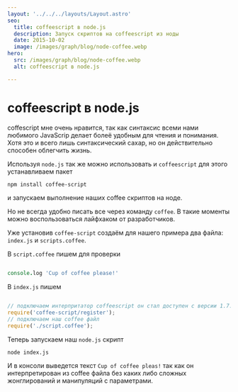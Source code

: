 ```yaml
---
layout: '../../../layouts/Layout.astro'
seo:
  title: coffeescript в node.js
  description: Запуск скриптов на coffeescript из ноды
  date: 2015-10-02
  image: /images/graph/blog/node-coffee.webp
hero:
  src: /images/graph/blog/node-coffee.webp
  alt: coffeescript в node.js

---
```


# coffeescript в node.js

coffescript мне очень нравится, так как синтаксис всеми нами любимого JavaScrip делает болеё удобным для чтения и понимания. Хотя это и всего лишь синтаксический сахар, но он действительно способен облегчить жизнь.

Используя `node.js` так же можно использовать и `coffeescript` для этого устанавливаем пакет

```bash
npm install coffee-script
```
и запускаем выполнение наших coffee скриптов на ноде.

Но не всегда удобно писать все через команду `coffee`. В такие моменты можно воспользоваться лайфхаком от разработчиков.

Уже установив `coffee-script` создаём для нашего примера два файла: `index.js` и `scripts.coffee`.

В `script.coffee` пишем для проверки

```coffeescript

console.log 'Cup of coffee please!'
```

В `index.js` пишем

```javascript

// подключаем интерпритатор coffeescript он стал доступен с версии 1.7.*
require('coffee-script/register');
// подключаем наш coffee файл
require('./script.coffee');
```

Теперь запускаем наш `node.js` скрипт

`node index.js`

И в консоли выведется текст `Cup of coffee pleas!` так как он интерпретирован из coffee файла без каких либо сложных жонглирований и манипуляций с параметрами.

